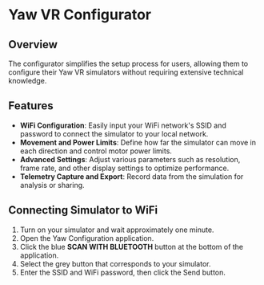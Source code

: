 # Yaw VR Configurator

## Overview

The configurator simplifies the setup process for users, allowing them to configure their Yaw VR simulators without requiring extensive technical knowledge.

## Features

- **WiFi Configuration**: Easily input your WiFi network's SSID and password to connect the simulator to your local network.
- **Movement and Power Limits**: Define how far the simulator can move in each direction and control motor power limits.
- **Advanced Settings**: Adjust various parameters such as resolution, frame rate, and other display settings to optimize performance.
- **Telemetry Capture and Export**: Record data from the simulation for analysis or sharing.

## Connecting Simulator to WiFi

1. Turn on your simulator and wait approximately one minute.
2. Open the Yaw Configuration application.
3. Click the blue **SCAN WITH BLUETOOTH** button at the bottom of the application.
4. Select the grey button that corresponds to your simulator.
5. Enter the SSID and WiFi password, then click the Send button.